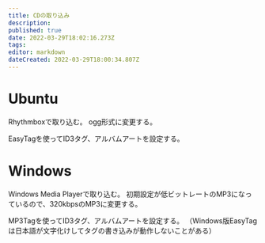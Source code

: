 ```yaml
---
title: CDの取り込み
description: 
published: true
date: 2022-03-29T18:02:16.273Z
tags: 
editor: markdown
dateCreated: 2022-03-29T18:00:34.807Z
---
```


# Ubuntu

Rhythmboxで取り込む。
ogg形式に変更する。

EasyTagを使ってID3タグ、アルバムアートを設定する。

# Windows

Windows Media Playerで取り込む。
初期設定が低ビットレートのMP3になっているので、320kbpsのMP3に変更する。

MP3Tagを使ってID3タグ、アルバムアートを設定する。
（Windows版EasyTagは日本語が文字化けしてタグの書き込みが動作しないことがある）
